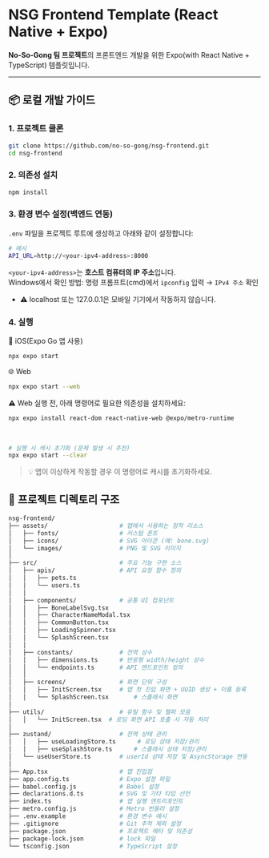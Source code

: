 # NSG Frontend Template (React Native + Expo)

**No-So-Gong 팀 프로젝트**의 프론트엔드 개발을 위한 Expo(with React Native + TypeScript) 템플릿입니다.

---

## 📦 로컬 개발 가이드

### 1. 프로젝트 클론

```bash
git clone https://github.com/no-so-gong/nsg-frontend.git
cd nsg-frontend
```

### 2. 의존성 설치
```bash
npm install
```

### 3. 환경 변수 설정(백엔드 연동)
`.env` 파일을 프로젝트 루트에 생성하고 아래와 같이 설정합니다:
```bash
# 예시
API_URL=http://<your-ipv4-address>:8000
```
`<your-ipv4-address>`는 **호스트 컴퓨터의 IP 주소**입니다. <br/> Windows에서 확인 방법: 명령 프롬프트(cmd)에서 `ipconfig` 입력 → `IPv4 주소` 확인
- ⚠️ localhost 또는 127.0.0.1은 모바일 기기에서 작동하지 않습니다.

### 4. 실행

🍎 iOS(Expo Go 앱 사용)
```bash
npx expo start
```

🌐 Web
```bash
npx expo start --web
```
⚠️ Web 실행 전, 아래 명령어로 필요한 의존성을 설치하세요:
```bash
npx expo install react-dom react-native-web @expo/metro-runtime
```
<br/>

```bash
# 실행 시 캐시 초기화 (문제 발생 시 추천)
npx expo start --clear
```
> 💡 앱이 이상하게 작동할 경우 이 명령어로 캐시를 초기화하세요.

## 📁 프로젝트 디렉토리 구조
```bash
nsg-frontend/
├── assets/                    # 앱에서 사용하는 정적 리소스
│   ├── fonts/                 # 커스텀 폰트
│   ├── icons/                 # SVG 아이콘 (예: bone.svg)
│   └── images/                # PNG 및 SVG 이미지
│
├── src/                       # 주요 기능 구현 소스
│   ├── apis/                  # API 요청 함수 정의
│   │   ├── pets.ts            
│   │   └── users.ts           
│   │
│   ├── components/            # 공통 UI 컴포넌트
│   │   ├── BoneLabelSvg.tsx
│   │   ├── CharacterNameModal.tsx
│   │   ├── CommonButton.tsx 
│   │   ├── LoadingSpinner.tsx 
│   │   └── SplashScreen.tsx
│   │
│   ├── constants/             # 전역 상수
│   │   ├── dimensions.ts      # 반응형 width/height 상수
│   │   └── endpoints.ts       # API 엔드포인트 정의
│   │
│   ├── screens/               # 화면 단위 구성
│   │   ├── InitScreen.tsx     # 앱 첫 진입 화면 + UUID 생성 + 이름 등록
│   │   └── SplashScreen.tsx       # 스플래시 화면
│
├── utils/                     # 유틸 함수 및 헬퍼 모음
│   │   └── InitScreen.tsx  # 로딩 화면 API 호출 시 자동 처리
│
├── zustand/                   # 전역 상태 관리
│   │   ├── useLoadingStore.ts      # 로딩 상태 저장/관리 
│   │   ├── useSplashStore.ts      # 스플래시 상태 저장/관리 
│   └── useUserStore.ts        # userId 상태 저장 및 AsyncStorage 연동
│
├── App.tsx                    # 앱 진입점
├── app.config.ts              # Expo 설정 파일
├── babel.config.js            # Babel 설정
├── declarations.d.ts          # SVG 및 기타 타입 선언
├── index.ts                   # 앱 실행 엔트리포인트
├── metro.config.js            # Metro 번들러 설정
├── .env.example               # 환경 변수 예시
├── .gitignore                 # Git 추적 제외 설정
├── package.json               # 프로젝트 메타 및 의존성
├── package-lock.json          # lock 파일
└── tsconfig.json              # TypeScript 설정

```
